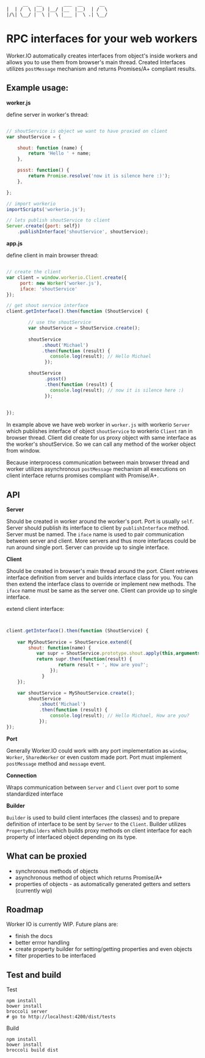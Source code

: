 

```
      __   __        ___  __      __
|  | /  \ |__) |__/ |__  |__)  | /  \
|/\| \__/ |  \ |  \ |___ |  \ .| \__/

```

# RPC interfaces for your web workers
Worker.IO automatically creates interfaces from object's inside workers and allows you to use them
from browser's main thread. Created Interfaces utilizes `postMessage` mechanism
and returns Promises/A+ compliant results.

## Example usage:
    
**worker.js**


define server in worker's thread:
```js

// shoutService is object we want to have proxied on client
var shoutService = {

	shout: function (name) {
		return 'Hello ' + name;
	},

	pssst: function() {
		return Promise.resolve('now it is silence here :)');
	},

};

// import workerio
importScripts('workerio.js');

// lets publish shoutService to client
Server.create({port: self})
	.publishInterface('shoutService', shoutService);

```

**app.js**
  

define client in main browser thread:
```js

// create the client
var client = window.workerio.Client.create({
     port: new Worker('worker.js'), 
     iface: 'shoutService'
});

// get shout service interface
client.getInterface().then(function (ShoutService) {

        // use the shoutService
        var shoutService = ShoutService.create();
        
        shoutService
             .shout('Michael')
             .then(function (result) {
                console.log(result); // Hello Michael
       	      });

        shoutService
              .pssst()
              .then(function (result) {
                console.log(result); // now it is silence here :)
       	      });
       		
       		
});
```
In example above we have web worker in `worker.js` with workerio `Server` which publishes interface of object
`shoutService` to workerio `Client` ran in browser thread.  Client did create for us proxy object with same interface
as the worker's shoutService.  So we can call any method of the worker object from window.

Because interprocess communication between main browser thread and worker utilizes asynchronous `postMessage`
mechanism all executions on client interface returns promises compliant with Promise/A+.

## API

**Server**

Should be created in worker around the worker's port. Port is usually `self`.
Server should publish its interface to client by `publishInterface` method. Server must be named.
The `iface` name is used to pair communication between server and client.
More servers and thus more interfaces could be run around single port. Server can provide up to single interface.

**Client**

Should be created in browser's main thread around the port. Client retrieves interface definition from server
and builds interface class for you. You can then extend the interface class to override or implement new methods.
The `iface` name must be same as the server one. Client can provide up to single interface.


extend client interface:
```js


client.getInterface().then(function (ShoutService) {
	
	var MyShoutService = ShoutService.extend({
	    shout: function(name) {
	       var supr = ShoutService.prototype.shout.apply(this,arguments);
	       return supr.then(function(result) {
                   return result + ', How are you?';
                });
             }
	});

	var shoutService = MyShoutService.create();
    	shoutService
    	    .shout('Michael')
    	    .then(function (result) {
    	        console.log(result); // Hello Michael, How are you?
    	    });
});

```


**Port**

Generally Worker.IO could work with any port implementation as `window`, `Worker`, `SharedWorker` or even custom made port. Port must implement `postMessage` method and `message` event. 

**Connection**

Wraps communication between `Server` and `Client` over port to some standardized interface

**Builder**

`Builder` is used to build client interfaces (the classes) and to prepare definition of interface to be sent by `Server` to the `Client`. Builder utilizes `PropertyBuilders` which builds proxy methods on client interface for each property of interfaced object depending on its type.




## What can be proxied
- synchronous methods of objects 
- asynchronous method of object which returns Promise/A+
- properties of objects - as automatically generated getters and setters (currently wip)



## Roadmap
Worker IO is currently WIP. Future plans are:

- finish the docs
- better errror handling
- create property builder for setting/getting properties and even objects
- filter properties to be interfaced

## Test and build
Test
```
npm install
bower install
broccoli server
# go to http://localhost:4200/dist/tests
```
Build
```
npm install
bower install
broccoli build dist
```
